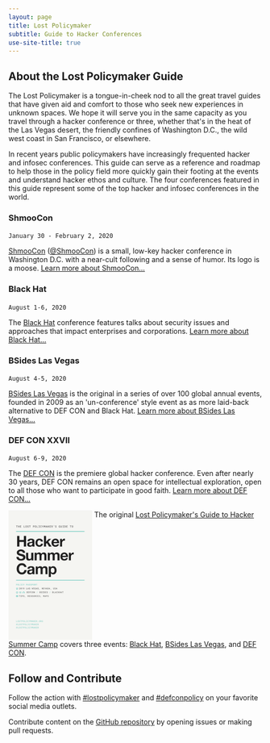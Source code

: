 ```yaml
---
layout: page
title: Lost Policymaker
subtitle: Guide to Hacker Conferences
use-site-title: true
---
```


## About the Lost Policymaker Guide
The Lost Policymaker is a tongue-in-cheek nod to all the great travel guides that have given aid and comfort to those who seek new experiences in unknown spaces. We hope it will serve you in the same capacity as you travel through a hacker conference or three, whether that's in the heat of the Las Vegas desert, the friendly confines of Washington D.C., the wild west coast in San Francisco, or elsewhere.

In recent years public policymakers have increasingly frequented hacker and infosec conferences. This guide can serve as a reference and roadmap to help those in the policy field more quickly gain their footing at the events and understand hacker ethos and culture. The four conferences featured in this guide represent some of the top hacker and infosec conferences in the world.

### ShmooCon
`January 30 - February 2, 2020`

[ShmooCon](https://ShmooCon.org) ([@ShmooCon](https://twitter.com/ShmooCon)) is a small, low-key hacker conference in Washington D.C. with a near-cult following and a sense of humor. Its logo is a moose. [Learn more about ShmooCon...](ShmooCon)

### Black Hat
`August 1-6, 2020`

The [Black Hat](https://blackhat.com) conference features talks about security issues and approaches that impact enterprises and corporations. [Learn more about Black Hat...](blackhat)

### BSides Las Vegas
`August 4-5, 2020`

[BSides Las Vegas](https://bsideslv.org) is the original in a series of over 100 global annual events, founded in 2009 as an 'un-conference' style event as as more laid-back alternative to DEF CON and Black Hat. [Learn more about BSides Las Vegas...](bsideslv)

### DEF CON XXVII
`August 6-9, 2020`

The [DEF CON](https://defcon.org) is the premiere global hacker conference. Even after nearly 30 years, DEF CON remains an open space for intellectual exploration, open to all those who want to participate in good faith. [Learn more about DEF CON...](defcon)

<a href="guide"><img src="LostPolicymaker_HackerSummerCamp_2019.png" align="top" align="right" style="max-width: 33%" class="img-thumbnail" alt="Download The Lost Policymaker's Guide to Hacker Summer Camp, 2019"></a>
The original [Lost Policymaker's Guide to Hacker Summer Camp](guide) covers three events: [Black Hat](https://blackhat.com), [BSides Las Vegas](https://bsideslv.org), and [DEF CON](https://defcon.org).

## Follow and Contribute

Follow the action with [#lostpolicymaker](https://twitter.com/search?q=%23lostpolicymaker) and [#defconpolicy](https://twitter.com/search?q=%23defconpolicy) on your favorite social media outlets.

Contribute content on the [GitHub repository](https://github.com/lostpolicymaker/lostpolicymaker.github.io) by opening issues or making pull requests.
